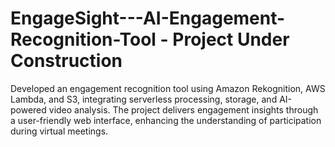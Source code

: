 # EngageSight---AI-Engagement-Recognition-Tool - Project Under Construction 
Developed an engagement recognition tool using Amazon Rekognition, AWS Lambda, and S3, integrating serverless processing, storage, and AI-powered video analysis. The project delivers engagement insights through a user-friendly web interface, enhancing the understanding of participation during virtual meetings.

